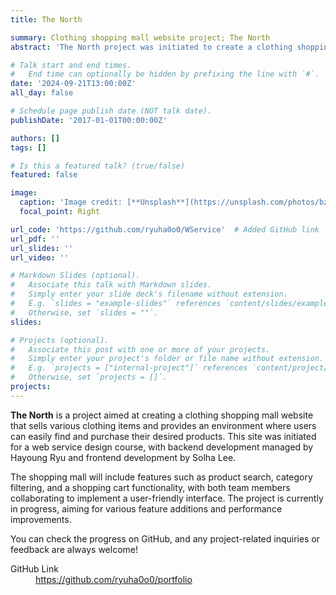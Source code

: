 ```yaml
---
title: The North

summary: Clothing shopping mall website project; The North
abstract: 'The North project was initiated to create a clothing shopping mall website. This site sells various clothing items and provides an environment where users can easily find and purchase their desired products. It is being developed for a web service design course, with the backend managed by Hayoung Ryu and the frontend by Solha Lee. The project is currently in progress and will continue to evolve.'

# Talk start and end times.
#   End time can optionally be hidden by prefixing the line with `#`.
date: '2024-09-21T13:00:00Z'
all_day: false

# Schedule page publish date (NOT talk date).
publishDate: '2017-01-01T00:00:00Z'

authors: []
tags: []

# Is this a featured talk? (true/false)
featured: false

image:
  caption: 'Image credit: [**Unsplash**](https://unsplash.com/photos/bzdhc5b3Bxs)'
  focal_point: Right

url_code: 'https://github.com/ryuha0o0/WService'  # Added GitHub link
url_pdf: ''
url_slides: ''
url_video: ''

# Markdown Slides (optional).
#   Associate this talk with Markdown slides.
#   Simply enter your slide deck's filename without extension.
#   E.g. `slides = "example-slides"` references `content/slides/example-slides.md`.
#   Otherwise, set `slides = ""`.
slides:

# Projects (optional).
#   Associate this post with one or more of your projects.
#   Simply enter your project's folder or file name without extension.
#   E.g. `projects = ["internal-project"]` references `content/project/deep-learning/index.md`.
#   Otherwise, set `projects = []`.
projects:
---
```


**The North** is a project aimed at creating a clothing shopping mall website that sells various clothing items and provides an environment where users can easily find and purchase their desired products. This site was initiated for a web service design course, with backend development managed by Hayoung Ryu and frontend development by Solha Lee.

The shopping mall will include features such as product search, category filtering, and a shopping cart functionality, with both team members collaborating to implement a user-friendly interface. The project is currently in progress, aiming for various feature additions and performance improvements.

You can check the progress on GitHub, and any project-related inquiries or feedback are always welcome!

<dl>
    <dt>GitHub Link</dt>
    <dd><a href="https://github.com/ryuha0o0/portfolio" target="_blank">https://github.com/ryuha0o0/portfolio</a></dd>
</dl>
